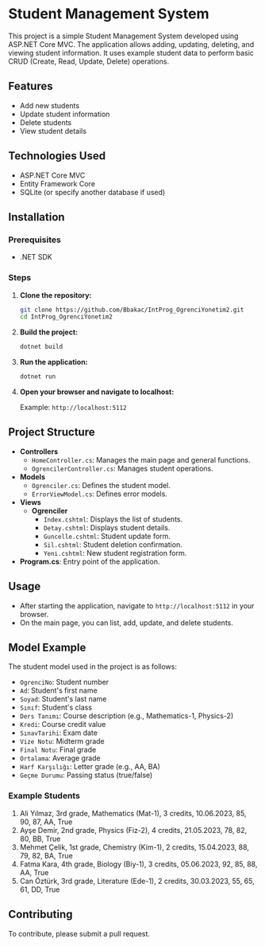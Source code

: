# Student Management System

This project is a simple Student Management System developed using ASP.NET Core MVC. The application allows adding, updating, deleting, and viewing student information. It uses example student data to perform basic CRUD (Create, Read, Update, Delete) operations.

## Features

- Add new students
- Update student information
- Delete students
- View student details

## Technologies Used

- ASP.NET Core MVC
- Entity Framework Core
- SQLite (or specify another database if used)

## Installation

### Prerequisites

- .NET SDK

### Steps

1. **Clone the repository:**

    ```sh
    git clone https://github.com/Bbakac/IntProg_OgrenciYonetim2.git
    cd IntProg_OgrenciYonetim2
    ```

2. **Build the project:**

    ```sh
    dotnet build
    ```

3. **Run the application:**

    ```sh
    dotnet run
    ```

4. **Open your browser and navigate to localhost:**

    Example: `http://localhost:5112`

## Project Structure

- **Controllers**
  - `HomeController.cs`: Manages the main page and general functions.
  - `OgrencilerController.cs`: Manages student operations.
- **Models**
  - `Ogrenciler.cs`: Defines the student model.
  - `ErrorViewModel.cs`: Defines error models.
- **Views**
  - **Ogrenciler**
    - `Index.cshtml`: Displays the list of students.
    - `Detay.cshtml`: Displays student details.
    - `Guncelle.cshtml`: Student update form.
    - `Sil.cshtml`: Student deletion confirmation.
    - `Yeni.cshtml`: New student registration form.
- **Program.cs**: Entry point of the application.

## Usage

- After starting the application, navigate to `http://localhost:5112` in your browser.
- On the main page, you can list, add, update, and delete students.

## Model Example

The student model used in the project is as follows:

- `OgrenciNo`: Student number
- `Ad`: Student's first name
- `Soyad`: Student's last name
- `Sınıf`: Student's class
- `Ders Tanımı`: Course description (e.g., Mathematics-1, Physics-2)
- `Kredi`: Course credit value
- `SınavTarihi`: Exam date
- `Vize Notu`: Midterm grade
- `Final Notu`: Final grade
- `Ortalama`: Average grade
- `Harf Karşılığı`: Letter grade (e.g., AA, BA)
- `Geçme Durumu`: Passing status (true/false)

### Example Students

1. Ali Yılmaz, 3rd grade, Mathematics (Mat-1), 3 credits, 10.06.2023, 85, 90, 87, AA, True
2. Ayşe Demir, 2nd grade, Physics (Fiz-2), 4 credits, 21.05.2023, 78, 82, 80, BB, True
3. Mehmet Çelik, 1st grade, Chemistry (Kim-1), 2 credits, 15.04.2023, 88, 79, 82, BA, True
4. Fatma Kara, 4th grade, Biology (Biy-1), 3 credits, 05.06.2023, 92, 85, 88, AA, True
5. Can Öztürk, 3rd grade, Literature (Ede-1), 2 credits, 30.03.2023, 55, 65, 61, DD, True

## Contributing

To contribute, please submit a pull request.

